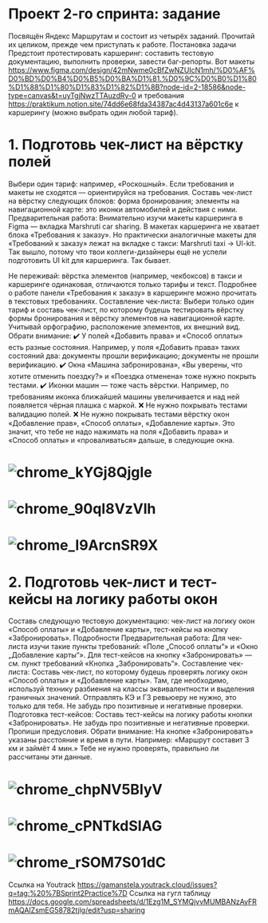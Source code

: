 # Проект 2-го спринта: задание
Посвящён Яндекс Маршрутам и состоит из четырёх заданий. Прочитай их целиком, прежде чем приступать к работе. 
Постановка задачи
Предстоит протестировать каршеринг: составить тестовую документацию, выполнить проверки, завести баг-репорты.
Вот макеты 
 https://www.figma.com/design/42mNwme0cBfZwNZUIcN1mh/%D0%AF%D0%BD%D0%B4%D0%B5%D0%BA%D1%81.%D0%9C%D0%B0%D1%80%D1%88%D1%80%D1%83%D1%82%D1%8B?node-id=2-18586&node-type=canvas&t=uyTgjNwzTTAuzdRy-0 
и требования
 https://praktikum.notion.site/74dd6e68fda34387ac4d43137a601c6e
к каршерингу (можно выбрать один любой тариф).
# 1. Подготовь чек-лист на вёрстку полей
Выбери один тариф: например, «Роскошный».
Если требования и макеты не сходятся — ориентируйся на требования. 
Составь чек-лист на вёрстку следующих блоков:
форма бронирования;
элементы на навигационной карте: это иконки автомобилей и действия с ними.
Предварительная работа:
Внимательно изучи макеты каршеринга в Figma — вкладка Marshruti car sharing.
В макетах каршеринга не хватает блока «Требования к заказу». Но практически аналогичные макеты для «Требований к заказу» лежат на вкладке с такси: Marshruti taxi → UI-kit.
Так вышло, потому что твои коллеги-дизайнеры ещё не успели подготовить UI kit для каршеринга. Так бывает.

Не переживай: вёрстка элементов (например, чекбоксов) в такси и каршеринге одинаковая, отличаются только тарифы и текст. Подробнее о работе панели «Требования к заказу» в каршеринге можно прочитать в текстовых требованиях.
Составление чек-листа:
Выбери только один тариф и составь чек-лист, по которому будешь тестировать вёрстку формы бронирования и вёрстку элементов на навигационной карте.
Учитывай орфографию, расположение элементов, их внешний вид.
Обрати внимание: 
✔️ У полей «Добавить права» и «Способ оплаты» есть разные состояния. Например, у поля «Добавить права» таких состояний два: документы прошли верификацию; документы не прошли верификацию. 
✔️ Окна «Машина забронирована», «Вы уверены, что хотите отменить поездку?» и «Поездка отменена» тоже нужно покрыть тестами.
✔️ Иконки машин — тоже часть вёрстки. Например, по требованиям иконка ближайшей машины увеличивается и над ней появляется чёрная плашка с маркой.
❌ Не нужно покрывать тестами валидацию полей. 
❌ Не нужно покрывать тестами вёрстку окон «Добавление прав», «Способ оплаты», «Добавление карты». Это значит, что тебе не надо нажимать на поля «Добавить права» и «Способ оплаты» и «проваливаться» дальше, в следующие окна.
# ![chrome_kYGj8QjgIe](https://github.com/user-attachments/assets/9841a98d-8bfc-4533-a5c1-b6fed8b4efab)
# ![chrome_90qI8VzVlh](https://github.com/user-attachments/assets/751cac14-3a90-41fd-895b-c94a9230f708)
# ![chrome_l9ArcnSR9X](https://github.com/user-attachments/assets/575b7ab6-1a74-4dd7-b1e3-c2a3c84efd00)

# 2. Подготовь чек-лист и тест-кейсы на логику работы окон
Составь следующую тестовую документацию: 
чек-лист на логику окон «Способ оплаты» и «Добавление карты»,
тест-кейсы на кнопку «Забронировать».
Подробности
Предварительная работа:
Для чек-листа изучи такие пункты требований: «Поле „Способ оплаты“» и «Окно „Добавление карты“».
Для тест-кейсов на кнопку «Забронировать» — см. пункт требований «Кнопка „Забронировать“».
Составление чек-листа:
Составь чек-лист, по которому будешь проверять логику окон «Способ оплаты» и «Добавление карты».
Там, где необходимо, используй технику разбиения на классы эквивалентности и выделения граничных значений. Отправлять КЭ и ГЗ ревьюеру не нужно, это только для тебя.
Не забудь про позитивные и негативные проверки.
Подготовка тест-кейсов:
Составь тест-кейсы на логику работы кнопки «Забронировать».
Не забудь про позитивные и негативные проверки.
Пропиши предусловия.
Обрати внимание: 
На кнопке «Забронировать» указаны расстояние и время в пути. Например: «Маршрут составит 3 км и займёт 4 мин.» Тебе не нужно проверять, правильно ли рассчитаны эти данные.
# ![chrome_chpNV5BIyV](https://github.com/user-attachments/assets/cf9044f0-038e-47f4-b2e1-672144ba97c3)
# ![chrome_cPNTkdSIAG](https://github.com/user-attachments/assets/f524fd25-a00b-45e9-9b31-9cbb98f23929)
# ![chrome_rSOM7S01dC](https://github.com/user-attachments/assets/6433e619-458c-4a60-a147-6fe6a08cda07)

Ссылка на Youtrack https://gamanstela.youtrack.cloud/issues?q=tag:%20%7BSprint2Practice%7D
Ссылка на гугл таблицу https://docs.google.com/spreadsheets/d/1Ezg1M_SYMQjvvMUMBANzAyFRmAQAIZsmEG58782tjlg/edit?usp=sharing


